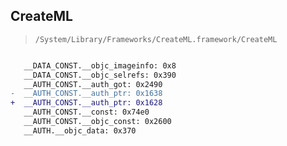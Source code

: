 ## CreateML

> `/System/Library/Frameworks/CreateML.framework/CreateML`

```diff

   __DATA_CONST.__objc_imageinfo: 0x8
   __DATA_CONST.__objc_selrefs: 0x390
   __AUTH_CONST.__auth_got: 0x2490
-  __AUTH_CONST.__auth_ptr: 0x1638
+  __AUTH_CONST.__auth_ptr: 0x1628
   __AUTH_CONST.__const: 0x74e0
   __AUTH_CONST.__objc_const: 0x2600
   __AUTH.__objc_data: 0x370

```
